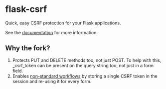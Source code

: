 flask-csrf
==========

Quick, easy CSRF protection for your Flask applications.

See the [documentation](http://sjl.bitbucket.org/flask-csrf/) for more information.

## Why the fork?

1. Protects PUT and DELETE methods too, not just POST. To help with this, _csrf_token can be present on the query string too, not just in a form field.
2. Enables [non-standard workflows](https://bitbucket.org/sjl/flask-csrf/issue/4/too-strict-limiting-workflow-assumptions) by storing a single CSRF token in the session and re-using it for every form.
